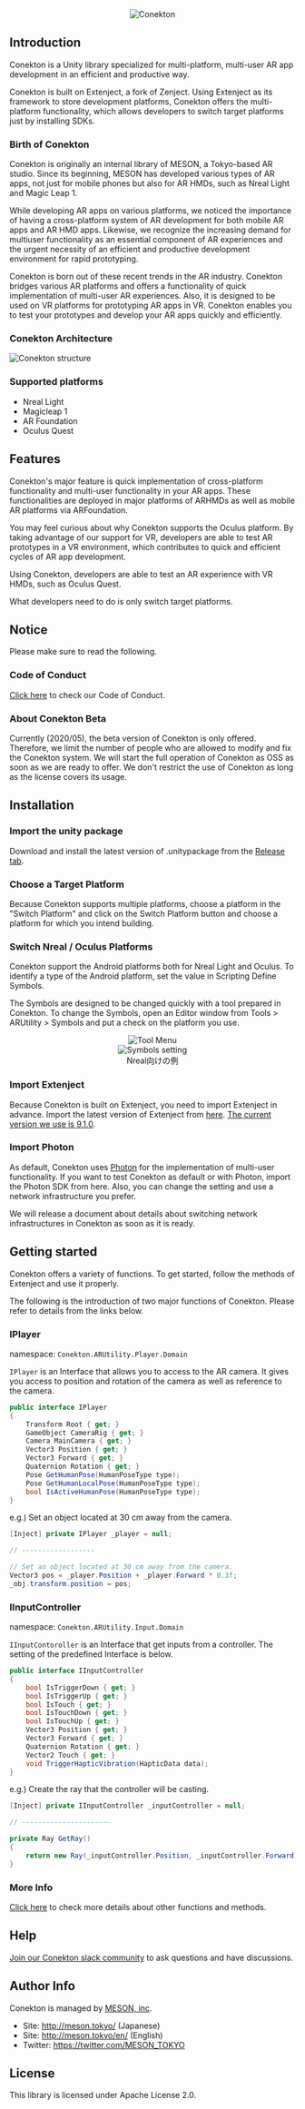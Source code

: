 <div align="center">
<img src="../jp/images/Logo_White.png" title="Conekton" />
</div>


## Introduction

Conekton is a Unity library specialized for multi-platform, multi-user AR app development in an efficient and productive way. 

Conekton is built on Extenject, a fork of Zenject. Using Extenject as its framework to store development platforms, Conekton offers the multi-platform functionality, which allows developers to switch target platforms just by installing SDKs.




### Birth of Conekton

Conekton is originally an internal library of MESON, a Tokyo-based AR studio. Since its beginning, MESON has developed various types of AR apps, not just for mobile phones but also for AR HMDs, such as Nreal Light and Magic Leap 1. 

While developing AR apps on various platforms, we noticed the importance of having a cross-platform system of AR development for both mobile AR apps and AR HMD apps. Likewise, we recognize the increasing demand for multiuser functionality as an essential component of AR experiences and the urgent necessity of an efficient and productive development environment for rapid prototyping.

Conekton is born out of these recent trends in the AR industry. Conekton bridges various AR platforms and offers a functionality of quick implementation of multi-user AR experiences. Also, it is designed to be used on VR platforms for prototyping AR apps in VR. Conekton enables you to test your prototypes and develop your AR apps quickly and efficiently.




### Conekton Architecture

![Conekton structure](../jp/images/Img_Conekton.jpg)

### Supported platforms
- Nreal Light
- Magicleap 1
- AR Foundation
- Oculus Quest



## Features

Conekton's major feature is quick implementation of cross-platform functionality and multi-user functionality in your AR apps. These functionalities are deployed in major platforms of ARHMDs as well as mobile AR platforms via ARFoundation.

You may feel curious about why Conekton supports the Oculus platform. By taking advantage of our support for VR, developers are able to test AR prototypes in a VR environment, which contributes to quick and efficient cycles of AR app development.

Using Conekton, developers are able to test an AR experience with VR HMDs, such as Oculus Quest.

What developers need to do is only switch target platforms.



## Notice
Please make sure to read the following.

### Code of Conduct

[Click here](./code_of_conduct.md) to check our Code of Conduct.

### About Conekton Beta

Currently (2020/05), the beta version of Conekton is only offered. Therefore, we limit the number of people who are allowed to modify and fix the Conekton system. We will start the full operation of Conekton as OSS as soon as we are ready to offer. We don't restrict the use of Conekton as long as the license covers its usage.




## Installation

### Import the unity package

Download and install the latest version of .unitypackage from the [Release tab](https://github.com/MESON-inc/Conekton/releases).



### Choose a Target Platform

Because Conekton supports multiple platforms, choose a platform in the "Switch Platform" and click on the Switch Platform button and choose a platform for which you intend building.



### Switch Nreal / Oculus Platforms

Conekton support the Android platforms both for Nreal Light and Oculus. To identify a type of the Android platform, set the value in Scripting Define Symbols.

The Symbols are designed to be changed quickly with a tool prepared in Conekton. To change the Symbols, open an Editor window from Tools > ARUtility > Symbols and put a check on the platform you use.

<div align="center">
<img src="../jp/images/tool-menu.png" title="Tool Menu" /><br />
</div>

<div align="center">
<img src="../jp/images/symbols-setting.png" title="Symbols setting" /><br />
Nreal向けの例
</div>



### Import Extenject

Because Conekton is built on Extenject, you need to import Extenject in advance. 
Import the latest version of Extenject from [here](https://github.com/svermeulen/Extenject). [The current version we use is 9.1.0](https://github.com/svermeulen/Extenject/releases/tag/v9.1.0).



### Import Photon

As default, Conekton uses [Photon](https://assetstore.unity.com/packages/tools/network/pun-2-free-119922) for the implementation of multi-user functionality. If you want to test Conekton as default or with Photon, import the Photon SDK from here. 
Also, you can change the setting and use a network infrastructure you prefer.

We will release a document about details about switching network infrastructures in Conekton as soon as it is ready.




## Getting started

Conekton offers a variety of functions. 
To get started, follow the methods of Extenject and use it properly.

The following is the introduction of two major functions of Conekton.
Please refer to details from the links below.


### IPlayer

namespace: `Conekton.ARUtility.Player.Domain`

`IPlayer` is an Interface that allows you to access to the AR camera. 
It gives you access to position and rotation of the camera as well as reference to the camera.

```c#
public interface IPlayer
{
    Transform Root { get; }
    GameObject CameraRig { get; }
    Camera MainCamera { get; }
    Vector3 Position { get; }
    Vector3 Forward { get; }
    Quaternion Rotation { get; }
    Pose GetHumanPose(HumanPoseType type);
    Pose GetHumanLocalPose(HumanPoseType type);
    bool IsActiveHumanPose(HumanPoseType type);
}
```

e.g.) Set an object located at 30 cm away from the camera.

```c#
[Inject] private IPlayer _player = null;

// ------------------

// Set an object located at 30 cm away from the camera.
Vector3 pos = _player.Position + _player.Forward * 0.3f;
_obj.transform.position = pos;
```



### IInputController

namespace: `Conekton.ARUtility.Input.Domain`

`IInputContoroller` is an Interface that get inputs from a controller. 
The setting of the predefined Interface is below.

```c#
public interface IInputController
{
    bool IsTriggerDown { get; }
    bool IsTriggerUp { get; }
    bool IsTouch { get; }
    bool IsTouchDown { get; }
    bool IsTouchUp { get; }
    Vector3 Position { get; }
    Vector3 Forward { get; }
    Quaternion Rotation { get; }
    Vector2 Touch { get; }
    void TriggerHapticVibration(HapticData data);
}
```

e.g.) Create the ray that the controller will be casting.

```c#
[Inject] private IInputController _inputController = null;

// ----------------------

private Ray GetRay()
{
    return new Ray(_inputController.Position, _inputController.Forward);
}
```



### More Info

[Click here](./GettingStarted.md) to check more details about other functions and methods.



## Help

[Join our Conekton slack community](https://join.slack.com/t/conekton/shared_invite/zt-eg7c7eur-OfjrkZ2zHHVUoOX_8HKzpg) to ask questions and have discussions.



## Author Info

Conekton is managed by [MESON, inc](http://meson.tokyo/).

- Site: http://meson.tokyo/ (Japanese)
- Site: http://meson.tokyo/en/ (English)
- Twitter: https://twitter.com/MESON_TOKYO



## License

This library is licensed under Apache License 2.0.
